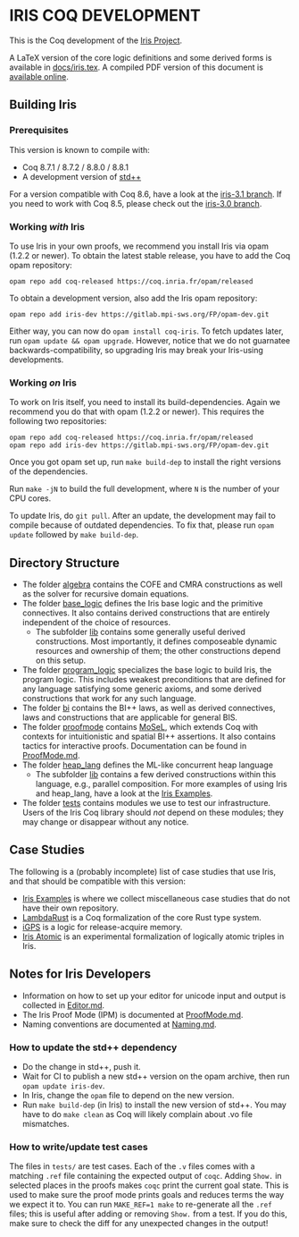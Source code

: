 # IRIS COQ DEVELOPMENT

This is the Coq development of the [Iris Project](http://iris-project.org).

A LaTeX version of the core logic definitions and some derived forms is
available in [docs/iris.tex](docs/iris.tex).  A compiled PDF version of this
document is [available online](http://plv.mpi-sws.org/iris/appendix-3.1.pdf).

## Building Iris

### Prerequisites

This version is known to compile with:

 - Coq 8.7.1 / 8.7.2 / 8.8.0 / 8.8.1
 - A development version of [std++](https://gitlab.mpi-sws.org/robbertkrebbers/coq-stdpp)

For a version compatible with Coq 8.6, have a look at the
[iris-3.1 branch](https://gitlab.mpi-sws.org/FP/iris-coq/tree/iris-3.1).
If you need to work with Coq 8.5, please check out the
[iris-3.0 branch](https://gitlab.mpi-sws.org/FP/iris-coq/tree/iris-3.0).

### Working *with* Iris

To use Iris in your own proofs, we recommend you install Iris via opam (1.2.2 or
newer).  To obtain the latest stable release, you have to add the Coq opam
repository:

    opam repo add coq-released https://coq.inria.fr/opam/released

To obtain a development version, also add the Iris opam repository:

    opam repo add iris-dev https://gitlab.mpi-sws.org/FP/opam-dev.git

Either way, you can now do `opam install coq-iris`.  To fetch updates later, run
`opam update && opam upgrade`.  However, notice that we do not guarnatee
backwards-compatibility, so upgrading Iris may break your Iris-using
developments.

### Working *on* Iris

To work on Iris itself, you need to install its build-dependencies.  Again we
recommend you do that with opam (1.2.2 or newer).  This requires the following
two repositories:

    opam repo add coq-released https://coq.inria.fr/opam/released
    opam repo add iris-dev https://gitlab.mpi-sws.org/FP/opam-dev.git

Once you got opam set up, run `make build-dep` to install the right versions
of the dependencies.

Run `make -jN` to build the full development, where `N` is the number of your
CPU cores.

To update Iris, do `git pull`.  After an update, the development may fail to
compile because of outdated dependencies.  To fix that, please run `opam update`
followed by `make build-dep`.

## Directory Structure

* The folder [algebra](theories/algebra) contains the COFE and CMRA
  constructions as well as the solver for recursive domain equations.
* The folder [base_logic](theories/base_logic) defines the Iris base logic and
  the primitive connectives.  It also contains derived constructions that are
  entirely independent of the choice of resources.
  * The subfolder [lib](theories/base_logic/lib) contains some generally useful
    derived constructions.  Most importantly, it defines composeable
    dynamic resources and ownership of them; the other constructions depend
    on this setup.
* The folder [program_logic](theories/program_logic) specializes the base logic
  to build Iris, the program logic.   This includes weakest preconditions that
  are defined for any language satisfying some generic axioms, and some derived
  constructions that work for any such language.
* The folder [bi](theories/bi) contains the BI++ laws, as well as derived
  connectives, laws and constructions that are applicable for general BIS.
* The folder [proofmode](theories/proofmode) contains
  [MoSeL](http://iris-project.org/mosel/), which extends Coq with contexts for
  intuitionistic and spatial BI++ assertions. It also contains tactics for
  interactive proofs. Documentation can be found in
  [ProofMode.md](ProofMode.md).
* The folder [heap_lang](theories/heap_lang) defines the ML-like concurrent heap
  language
  * The subfolder [lib](theories/heap_lang/lib) contains a few derived
    constructions within this language, e.g., parallel composition.
    For more examples of using Iris and heap_lang, have a look at the
    [Iris Examples](https://gitlab.mpi-sws.org/FP/iris-examples).
* The folder [tests](theories/tests) contains modules we use to test our
  infrastructure. Users of the Iris Coq library should *not* depend on these
  modules; they may change or disappear without any notice.

## Case Studies

The following is a (probably incomplete) list of case studies that use Iris, and
that should be compatible with this version:

* [Iris Examples](https://gitlab.mpi-sws.org/FP/iris-examples) is where we
  collect miscellaneous case studies that do not have their own repository.
* [LambdaRust](https://gitlab.mpi-sws.org/FP/LambdaRust-coq/) is a Coq
  formalization of the core Rust type system.
* [iGPS](https://gitlab.mpi-sws.org/FP/sra-gps/tree/gen_proofmode_WIP) is a
  logic for release-acquire memory.
* [Iris Atomic](https://gitlab.mpi-sws.org/FP/iris-atomic/) is an experimental
  formalization of logically atomic triples in Iris.

## Notes for Iris Developers

* Information on how to set up your editor for unicode input and output is
  collected in [Editor.md](Editor.md).
* The Iris Proof Mode (IPM) is documented at [ProofMode.md](ProofMode.md).
* Naming conventions are documented at [Naming.md](Naming.md).

### How to update the std++ dependency

* Do the change in std++, push it.
* Wait for CI to publish a new std++ version on the opam archive, then run
  `opam update iris-dev`.
* In Iris, change the `opam` file to depend on the new version.
* Run `make build-dep` (in Iris) to install the new version of std++.
  You may have to do `make clean` as Coq will likely complain about .vo file
  mismatches.

### How to write/update test cases

The files in `tests/` are test cases.  Each of the `.v` files comes with a
matching `.ref` file containing the expected output of `coqc`.  Adding `Show.`
in selected places in the proofs makes `coqc` print the current goal state.
This is used to make sure the proof mode prints goals and reduces terms the way
we expect it to.  You can run `MAKE_REF=1 make` to re-generate all the `.ref` files;
this is useful after adding or removing `Show.` from a test.  If you do this,
make sure to check the diff for any unexpected changes in the output!
